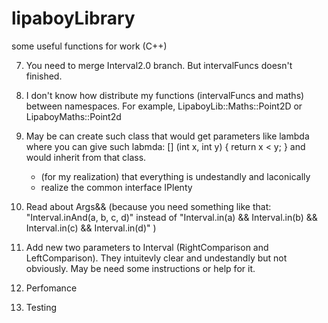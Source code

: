 # lipaboyLibrary
some useful functions for work (C++)

7) You need to merge Interval2.0 branch. But intervalFuncs doesn't finished.

1) I don't know how distribute my functions (intervalFuncs and maths) between namespaces. For example, LipaboyLib::Maths::Point2D or LipaboyMaths::Point2d

2) May be can create such class that would get parameters like lambda where you can give such labmda: [] (int x, int y) { return x < y; } and would inherit from that class.
    + (for my realization) that everything is undestandly and laconically
    + realize the common interface IPlenty

3) Read about Args&& (because you need something like that: "Interval<int>.inAnd(a, b, c, d)" instead of "Interval<int>.in(a) && Interval<int>.in(b) && Interval<int>.in(c) && Interval<int>.in(d)" )

4)  Add new two parameters to Interval (RightComparison and LeftComparison). They intuitevly clear and undestandly but not obviously. May be need some instructions or help for it.

5) Perfomance 

6) Testing
